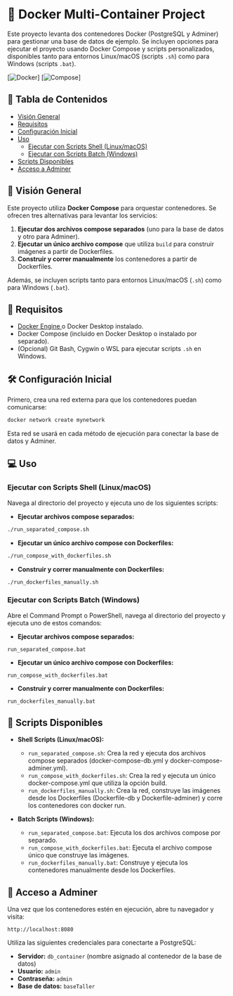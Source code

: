 # 🚀 Docker Multi-Container Project

Este proyecto levanta dos contenedores Docker (PostgreSQL y Adminer) para gestionar una base de datos de ejemplo. Se incluyen opciones para ejecutar el proyecto usando Docker Compose y scripts personalizados, disponibles tanto para entornos Linux/macOS (scripts `.sh`) como para Windows (scripts `.bat`).

[![Docker](https://img.shields.io/badge/Docker-CE-blue?logo=docker&style=flat-square)] [![Compose](https://img.shields.io/badge/Docker%20Compose-v3.1-blue?logo=docker&style=flat-square)]

## 📑 Tabla de Contenidos

- [Visión General](#visión-general)
- [Requisitos](#requisitos)
- [Configuración Inicial](#configuración-inicial)
- [Uso](#uso)
  - [Ejecutar con Scripts Shell (Linux/macOS)](#ejecutar-con-scripts-shell-linuxmacos)
  - [Ejecutar con Scripts Batch (Windows)](#ejecutar-con-scripts-batch-windows)
- [Scripts Disponibles](#scripts-disponibles)
- [Acceso a Adminer](#acceso-a-adminer)


## 🌟 Visión General

Este proyecto utiliza **Docker Compose** para orquestar contenedores. Se ofrecen tres alternativas para levantar los servicios:

1. **Ejecutar dos archivos compose separados** (uno para la base de datos y otro para Adminer).
2. **Ejecutar un único archivo compose** que utiliza `build` para construir imágenes a partir de Dockerfiles.
3. **Construir y correr manualmente** los contenedores a partir de Dockerfiles.

Además, se incluyen scripts tanto para entornos Linux/macOS (`.sh`) como para Windows (`.bat`).

## 🔧 Requisitos

- [Docker Engine ](https://docs.docker.com/engine/) o Docker Desktop instalado.
- Docker Compose (incluido en Docker Desktop o instalado por separado).
- (Opcional) Git Bash, Cygwin o WSL para ejecutar scripts `.sh` en Windows.

## 🛠 Configuración Inicial

Primero, crea una red externa para que los contenedores puedan comunicarse:

```sh
docker network create mynetwork
```

Esta red se usará en cada método de ejecución para conectar la base de datos y Adminer.

## 💻 Uso

### Ejecutar con Scripts Shell (Linux/macOS)

Navega al directorio del proyecto y ejecuta uno de los siguientes scripts:

- **Ejecutar archivos compose separados:**

```sh
./run_separated_compose.sh
```

- **Ejecutar un único archivo compose con Dockerfiles:**

```sh
./run_compose_with_dockerfiles.sh
```

- **Construir y correr manualmente con Dockerfiles:**

```sh
./run_dockerfiles_manually.sh
```


### Ejecutar con Scripts Batch (Windows)

Abre el Command Prompt o PowerShell, navega al directorio del proyecto y ejecuta uno de estos comandos:

- **Ejecutar archivos compose separados:**

```batch
run_separated_compose.bat
```

- **Ejecutar un único archivo compose con Dockerfiles:**

```batch
run_compose_with_dockerfiles.bat
```

- **Construir y correr manualmente con Dockerfiles:**

```batch
run_dockerfiles_manually.bat
```

## 📜 Scripts Disponibles

- **Shell Scripts (Linux/macOS):**
  - `run_separated_compose.sh`: Crea la red y ejecuta dos archivos compose separados (docker-compose-db.yml y docker-compose-adminer.yml).
  - `run_compose_with_dockerfiles.sh`: Crea la red y ejecuta un único docker-compose.yml que utiliza la opción build.
  - `run_dockerfiles_manually.sh`: Crea la red, construye las imágenes desde los Dockerfiles (Dockerfile-db y Dockerfile-adminer) y corre los contenedores con docker run.

- **Batch Scripts (Windows):**
  - `run_separated_compose.bat`: Ejecuta los dos archivos compose por separado.
  - `run_compose_with_dockerfiles.bat`: Ejecuta el archivo compose único que construye las imágenes.
  - `run_dockerfiles_manually.bat`: Construye y ejecuta los contenedores manualmente desde los Dockerfiles.

## 🔑 Acceso a Adminer

Una vez que los contenedores estén en ejecución, abre tu navegador y visita:

```
http://localhost:8080
```

Utiliza las siguientes credenciales para conectarte a PostgreSQL:

- **Servidor:** `db_container` (nombre asignado al contenedor de la base de datos)
- **Usuario:** `admin`
- **Contraseña:** `admin`
- **Base de datos:** `baseTaller`
